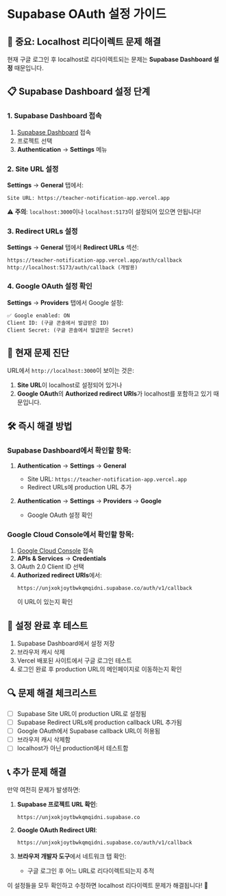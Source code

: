 # Supabase OAuth 설정 가이드

## 🚨 중요: Localhost 리다이렉트 문제 해결

현재 구글 로그인 후 localhost로 리다이렉트되는 문제는 **Supabase Dashboard 설정** 때문입니다.

## 📋 Supabase Dashboard 설정 단계

### 1. Supabase Dashboard 접속
1. [Supabase Dashboard](https://supabase.com/dashboard) 접속
2. 프로젝트 선택
3. **Authentication** → **Settings** 메뉴

### 2. Site URL 설정
**Settings** → **General** 탭에서:

```
Site URL: https://teacher-notification-app.vercel.app
```

⚠️ **주의**: `localhost:3000`이나 `localhost:5173`이 설정되어 있으면 안됩니다!

### 3. Redirect URLs 설정
**Settings** → **General** 탭에서 **Redirect URLs** 섹션:

```
https://teacher-notification-app.vercel.app/auth/callback
http://localhost:5173/auth/callback (개발용)
```

### 4. Google OAuth 설정 확인
**Settings** → **Providers** 탭에서 Google 설정:

```
✅ Google enabled: ON
Client ID: (구글 콘솔에서 발급받은 ID)
Client Secret: (구글 콘솔에서 발급받은 Secret)
```

## 🔧 현재 문제 진단

URL에서 `http://localhost:3000`이 보이는 것은:
1. **Site URL**이 localhost로 설정되어 있거나
2. **Google OAuth**의 **Authorized redirect URIs**가 localhost를 포함하고 있기 때문입니다.

## 🛠️ 즉시 해결 방법

### Supabase Dashboard에서 확인할 항목:

1. **Authentication** → **Settings** → **General**
   - Site URL: `https://teacher-notification-app.vercel.app`
   - Redirect URLs에 production URL 추가

2. **Authentication** → **Settings** → **Providers** → **Google**
   - Google OAuth 설정 확인

### Google Cloud Console에서 확인할 항목:

1. [Google Cloud Console](https://console.cloud.google.com/) 접속
2. **APIs & Services** → **Credentials**
3. OAuth 2.0 Client ID 선택
4. **Authorized redirect URIs**에서:
   ```
   https://unjxokjoytbwkqmqidni.supabase.co/auth/v1/callback
   ```
   이 URL이 있는지 확인

## 📝 설정 완료 후 테스트

1. Supabase Dashboard에서 설정 저장
2. 브라우저 캐시 삭제
3. Vercel 배포된 사이트에서 구글 로그인 테스트
4. 로그인 완료 후 production URL의 메인페이지로 이동하는지 확인

## 🔍 문제 해결 체크리스트

- [ ] Supabase Site URL이 production URL로 설정됨
- [ ] Supabase Redirect URLs에 production callback URL 추가됨
- [ ] Google OAuth에서 Supabase callback URL이 허용됨
- [ ] 브라우저 캐시 삭제함
- [ ] localhost가 아닌 production에서 테스트함

## 📞 추가 문제 해결

만약 여전히 문제가 발생하면:

1. **Supabase 프로젝트 URL 확인**:
   ```
   https://unjxokjoytbwkqmqidni.supabase.co
   ```

2. **Google OAuth Redirect URI**:
   ```
   https://unjxokjoytbwkqmqidni.supabase.co/auth/v1/callback
   ```

3. **브라우저 개발자 도구**에서 네트워크 탭 확인:
   - 구글 로그인 후 어느 URL로 리다이렉트되는지 추적

이 설정들을 모두 확인하고 수정하면 localhost 리다이렉트 문제가 해결됩니다! 🎉